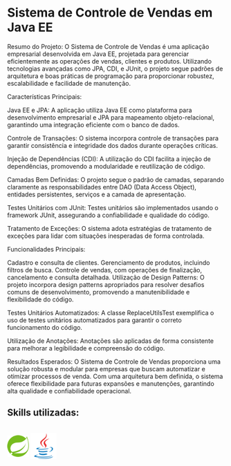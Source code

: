# Sistema de Controle de Vendas em Java EE

Resumo do Projeto:
O Sistema de Controle de Vendas é uma aplicação empresarial desenvolvida em Java EE, projetada para gerenciar eficientemente as operações de vendas, clientes e produtos. Utilizando tecnologias avançadas como JPA, CDI, e JUnit, o projeto segue padrões de arquitetura e boas práticas de programação para proporcionar robustez, escalabilidade e facilidade de manutenção.

Características Principais:

Java EE e JPA: A aplicação utiliza Java EE como plataforma para desenvolvimento empresarial e JPA para mapeamento objeto-relacional, garantindo uma integração eficiente com o banco de dados.

Controle de Transações: O sistema incorpora controle de transações para garantir consistência e integridade dos dados durante operações críticas.

Injeção de Dependências (CDI): A utilização do CDI facilita a injeção de dependências, promovendo a modularidade e reutilização de código.

Camadas Bem Definidas: O projeto segue o padrão de camadas, separando claramente as responsabilidades entre DAO (Data Access Object), entidades persistentes, serviços e a camada de apresentação.

Testes Unitários com JUnit: Testes unitários são implementados usando o framework JUnit, assegurando a confiabilidade e qualidade do código.

Tratamento de Exceções: O sistema adota estratégias de tratamento de exceções para lidar com situações inesperadas de forma controlada.

Funcionalidades Principais:

Cadastro e consulta de clientes.
Gerenciamento de produtos, incluindo filtros de busca.
Controle de vendas, com operações de finalização, cancelamento e consulta detalhada.
Utilização de Design Patterns: O projeto incorpora design patterns apropriados para resolver desafios comuns de desenvolvimento, promovendo a manutenibilidade e flexibilidade do código.

Testes Unitários Automatizados: A classe ReplaceUtilsTest exemplifica o uso de testes unitários automatizados para garantir o correto funcionamento do código.

Utilização de Anotações: Anotações são aplicadas de forma consistente para melhorar a legibilidade e compreensão do código.

Resultados Esperados:
O Sistema de Controle de Vendas proporciona uma solução robusta e modular para empresas que buscam automatizar e otimizar processos de venda. Com uma arquitetura bem definida, o sistema oferece flexibilidade para futuras expansões e manutenções, garantindo alta qualidade e confiabilidade operacional.

## Skills utilizadas:
<div style="display: inline_block"><br>
   <img align="center" alt="Spring" height="50" width="50" src="https://raw.githubusercontent.com/devicons/devicon/master/icons/spring/spring-original.svg">
  <img align="center" alt="Spring" height="60" width="60" src="https://raw.githubusercontent.com/devicons/devicon/master/icons/java/java-original.svg">


   
